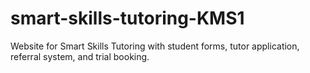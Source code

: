 # smart-skills-tutoring-KMS1
Website for Smart Skills Tutoring with student forms, tutor application, referral system, and trial booking.
